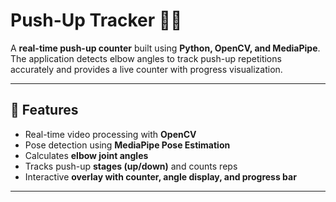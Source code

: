 # Push-Up Tracker 🏋️‍♂️

A **real-time push-up counter** built using **Python, OpenCV, and MediaPipe**.  
The application detects elbow angles to track push-up repetitions accurately and provides a live counter with progress visualization.

---

## 🚀 Features
- Real-time video processing with **OpenCV**  
- Pose detection using **MediaPipe Pose Estimation**  
- Calculates **elbow joint angles**  
- Tracks push-up **stages (up/down)** and counts reps  
- Interactive **overlay with counter, angle display, and progress bar**

---

#